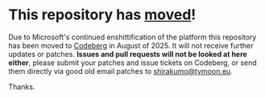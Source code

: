 # This repository has [moved](https://shirakumo.org/projects/courier)!
Due to Microsoft's continued enshittification of the platform this repository has been moved to [Codeberg](https://shirakumo.org/projects/courier) in August of 2025. It will not receive further updates or patches. **Issues and pull requests will not be looked at here either**, please submit your patches and issue tickets on Codeberg, or send them directly via good old email patches to [shirakumo@tymoon.eu](mailto:shirakumo@tymoon.eu).

Thanks.